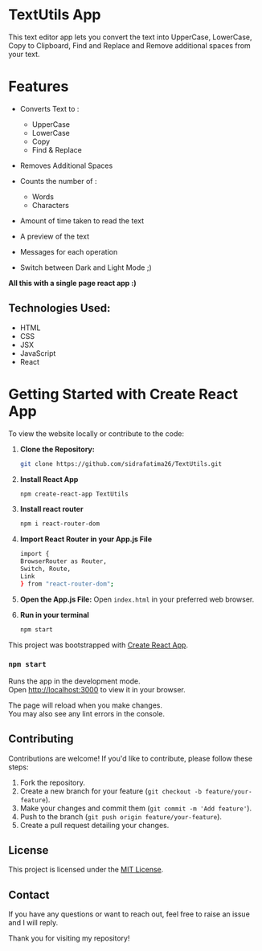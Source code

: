 # TextUtils App
This text editor app lets you convert the text into UpperCase, LowerCase, Copy to Clipboard, Find and Replace and Remove additional spaces from your text.

# Features
- Converts Text to :
  - UpperCase
  - LowerCase
  - Copy
  - Find & Replace

- Removes Additional Spaces
- Counts the number of :
  - Words
  - Characters

- Amount of time taken to read the text
- A preview of the text
- Messages for each operation
- Switch between Dark and Light Mode ;)

**All this with a single page react app :)**

## Technologies Used:
- HTML
- CSS
- JSX
- JavaScript
- React

# Getting Started with Create React App

To view the website locally or contribute to the code:

1. **Clone the Repository:**
   ```bash
   git clone https://github.com/sidrafatima26/TextUtils.git
   ```

2. **Install React App**
   ```bash
   npm create-react-app TextUtils
   ```

3. **Install react router**
   ```bash
   npm i react-router-dom
   ```
   
4. **Import React Router in your App.js File**
   ```bash
   import {
   BrowserRouter as Router,
   Switch, Route,
   Link
   } from "react-router-dom";
   ```

5. **Open the App.js File:** Open `index.html` in your preferred web browser.

6. **Run in your terminal**
   ```bash
   npm start
   ```

This project was bootstrapped with [Create React App](https://github.com/facebook/create-react-app).

### `npm start`

Runs the app in the development mode.\
Open [http://localhost:3000](http://localhost:3000) to view it in your browser.

The page will reload when you make changes.\
You may also see any lint errors in the console.

## Contributing

Contributions are welcome! If you'd like to contribute, please follow these steps:

1. Fork the repository.
2. Create a new branch for your feature (`git checkout -b feature/your-feature`).
3. Make your changes and commit them (`git commit -m 'Add feature'`).
4. Push to the branch (`git push origin feature/your-feature`).
5. Create a pull request detailing your changes.

## License

This project is licensed under the [MIT License](LICENSE).

## Contact

If you have any questions or want to reach out, feel free to raise an issue and I will reply.

Thank you for visiting my repository!
